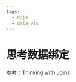```yaml
---
tags:
  - d3js
  - data-vis
---
```


# 思考数据绑定
参考：[Thinking with Joins](https://bost.ocks.org/mike/join/)